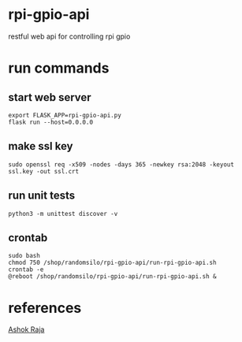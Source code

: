 # rpi-gpio-api
restful web api for controlling rpi gpio

# run commands

## start web server

```
export FLASK_APP=rpi-gpio-api.py
flask run --host=0.0.0.0
```

## make ssl key

```
sudo openssl req -x509 -nodes -days 365 -newkey rsa:2048 -keyout ssl.key -out ssl.crt
```

## run unit tests

```
python3 -m unittest discover -v
```

## crontab

```
sudo bash
chmod 750 /shop/randomsilo/rpi-gpio-api/run-rpi-gpio-api.sh
crontab -e
@reboot /shop/randomsilo/rpi-gpio-api/run-rpi-gpio-api.sh &
```

# references

[Ashok Raja](http://www.ashokraja.me/post/Raspberry-Pi-System-Information-Web-Application-with-Python-and-Flask.aspx)